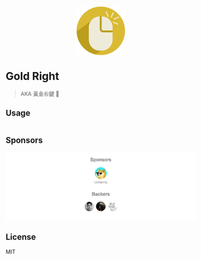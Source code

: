 <p align="center">
  <img align='center' src='./res/icon.png'/>
</p>

# Gold Right

> AKA ⿈⾦㊨鍵  🤩

## Usage

```
```

## Sponsors

<p align="center">
  <a href="./sponsorkit/sponsors.svg">
    <img src='./sponsorkit/sponsors.png'/>
  </a>
</p>

## License

MIT